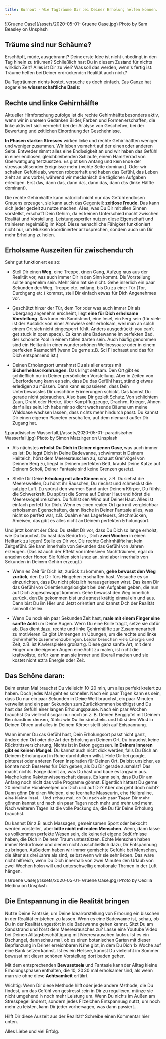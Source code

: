 ```yaml
---
title: Burnout - Wie Tagträume Dir bei Deiner Erholung helfen können.
---
```


![Gruene Oase](/assets/2020-05-01- Gruene Oase.jpg)
Photo by Sam Beasley on Unsplash

## Träume sind nur Schäume?
Erschöpft, müde, ausgebrannt? Deine erste Idee ist nicht unbedingt in den Tag hinein zu träumen? Schließlich hast Du in diesem Zustand für nichts wirklich Zeit? Alles ist Dir zu viel? Was soll das werden, wenn's fertig ist: Träume helfen bei Deiner erdrückenden Realität auch nicht?

Da Tagträumen nichts kostet, versuche es doch einfach. Das Ganze hat sogar eine **wissenschaftliche Basis**: 

## Rechte und linke Gehirnhälfte
Aktueller Hirnforschung zufolge ist die rechte Gehirnhälfte besonders aktiv, wenn wir in unseren Gedanken Bilder, Farben und Formen erschaffen, die linke aktiviert sich vermehrt bei der Analyse von Geschehen, bei der Bewertung und zeitlichen Einordnung der Geschehnisse. 

**In Phasen starken Stresses** wirken linke und rechte Gehirnhälften weniger und weniger zusammen. Wir leben vermehrt auf der einen oder anderen Seite. Entweder nimmt alles eine Endlosigkeit an und wir haben das Gefühl in einer endlosen, gleichbleibenden Schlaufe, einem Hamsterrad von Überwältigung festzusitzen. Es gibt kein Anfang und kein Ende der stressauslösenden Ereignisse mehr (rechte Seite dominant). Oder wir schalten Gefühle ab, werden roboterhaft und haben das Gefühl, das Leben zieht an uns vorbei, während wir mechanisch die täglichen Aufgaben erledigen. Erst das, dann das, dann das, dann das, dann das (linke Hälfte dominant). 

Die rechte Gehirnhälfte kann natürlich nicht nur das Gefühl endlosen Grauens erzeugen, sie kann auch das Gegenteil: **zeitlose Freude**. Das kann sich jeder gezielt zu nutze machen. Alles, was Du Dir mit allen Sinnen vorstellst, erschafft Dein Gehirn, da es keinen Unterschied macht zwischen Realität und Vorstellung. Leistungssportler nutzen diese Eigenschaft und trainieren regelmäßig im Kopf. Diese menschliche Fähigkeit funktioniert nicht nur, um Muskeln koordinierter anzusprechen, sondern auch um Dir mehr Erholung zu holen. 

## Erholsame Auszeiten für zwischendurch
Sehr gut funktioniert es so: 
- Stell Dir einen **Weg**, eine Treppe, einen Gang, Aufzug raus aus der Realität vor, was auch immer Dir in den Sinn kommt. Die Vorstellung sollte angenehm sein. Mehr Sinn hat sie nicht. Gehe innerlich ein paar Sekunden den Weg, Treppe etc. entlang, bis Du zu einer Tür (Tor, Durchgang etc.) kommst, stell Dir einfach etwas für Dich Angenehmes vor. 

- Geschützt hinter der Tür, dem Tor oder was auch immer Dir als Übergang angenehm erscheint, liegt **eine für Dich erholsame Vorstellung**. Das kann ein Sandstrand, eine Insel, ein Berg sein (für viele ist der Ausblick von einer Almwiese sehr erholsam, weil man an solch einem Ort sich nicht eingesperrt fühlt. Anders ausgedrückt: you can’t get stuck in open space). Es kann eine Badewanne im perfekten Bad, der schönste Pool in einem tollen Garten sein. Auch häufig genommen sind ein Heiltank in einer wunderschönen Wellnessoase oder in einem perfekten Raumschiff (wenn Du gerne z.B. Sci Fi schaust und das für Dich entspannend ist.) 

- Deinen Erholungsort umrahmst Du als aller erstes mit **Sicherheitsvorkehrungen**. Das klingt seltsam. Den Ort gibt es schließlich nur in Deiner persönlichen Vorstellung. Aber in Zeiten von Überforderung kann es sein, dass Du das Gefühl hast, ständig etwas erledigen zu müssen. Dann kann es passieren, dass Dein Unterbewusstes Dir unschöne Erinnerungen schickt. Das kannst Du gerade nicht gebrauchen. Also baue Dir gezielt Schutz. Von schlichtem Zaun, Draht oder Hecke, über Kampfflugzeuge, Drachen, Krieger, Ahnen darf alles sein. Ich habe mir so dicht wachsende Bäume um meine Waldoase wachsen lassen, dass nichts mehr hindurch passt. Du kannst Dir einen eigenen Planeten erschaffen, auf dem niemand außer Dir Zugang hat. 

![paradisischer Wasserfall](/assets/2020-05-01- paradisischer Wasserfall.jpg)
Photo by Simon Matzinger on Unsplash

- Als nächstes **erholst Du Dich in Deiner eigenen Oase**, was auch immer es ist: Du legst Dich in Deine Badewanne, schwimmst in Deinem Heilteich, hörst dem Meeresrauschen zu, schaust Greifvögel von Deinem Berg zu, liegst in Deinem perfekten Bett, kraulst Deine Katze auf Deinem Schoß, Deiner Fantasie sind keine Grenzen gesetzt.

- Stelle Dir Deine **Erholung mit allen Sinnen** vor, z.B. Du siehst die Meereswellen, Du hörst ihr Rauschen, Du riechst und schmeckst die salzige Luft. Du spürst den warmen Sand unter Deinem Körper, Du fühlst die Schwerkraft, Du spürst die Sonne auf Deiner Haut und hörst die Meeresvögel kreischen. Du fühlst den Wind auf Deiner Haut. Alles ist einfach perfekt für Dich. Wenn es einen realen Ort gab mit vergleichbar erholsamen Eigenschaften, dann lösche in Deiner Fantasie alles, was nicht so perfekt war, z.B. Qualm eines Lagerfeuers, Stechmücken, Ameisen, das gibt es alles nicht an Deinem perfekten Erholungsort.

Und jetzt kommt der Clou: Du stellst Dir vor, dass Du Dich so lange erholst, wie Du brauchst. Du hast das Bedürfnis , Dich **zwei Wochen** in einen Heiltank zu legen? Stelle es Dir vor. Die rechte Gehirnhälfte hat kein Zeitgefühl. Sie kann innerhalb von Sekunden das Gefühl von Jahren erzeugen. (Das ist auch der Effekt von intensiven Nachtträumen, egal ob angehm oder Horror. Sie fühlen sich lange an, sind aber innerhalb von Sekunden in Deinem Gehirn erzeugt.) 

- Wenn es Zeit für Dich ist, zurück zu kommen, **gehe bewusst den Weg zurück**, den Du Dir fürs Hingehen erschaffen hast. Versuche es so einzurichten, dass Du nicht plötzlich herausgerissen wirst. Das kann Dir das Gefühl von Orientierungslosigkeit bei den Aufgaben geben, die nun auf Dich zugeschwappt kommen. Gehe bewusst den Weg innerlich zurück, den Du gekommen bist und atmest kräftig einmal ein und aus. Dann bist Du iim Hier und Jetzt orientiert und kannst Dich der Realität sinnvoll stellen. 

- Wenn Du noch ein paar Sekunden Zeit hast, **male mit einem Finger eine sanfte Acht** um Deine Augen. Wenn Du eine Brille trägst, setze sie dafür ab. Das dient dazu, rechte und linke Gehirnhälfte zur Zusammenarbeit zu motivieren. Es gibt Unmengen an Übungen, um die rechte und linke Gehirnhälfte zusammenzubringen. Leider brauchen viele Energie und Zeit, z.B. ist Klavierspielen großartig. Diese ganz sanfte Art, mit dem Finger um die eigenen Augen eine Acht zu malen, ist nicht die kraftvollste, dafür kann man sie immer und überall machen und sie kostet nicht extra Energie oder Zeit. 

## Das Schöne daran: 
Beim ersten Mal brauchst Du vielleicht 10-20 min, um alles perfekt kreiert zu haben. Doch jedes Mal geht es schneller. Nach ein paar Tagen kann es sein, dass Du nur ein paar Sekunden in Deine Welt brauchst, ein paar Minuten verweilst und ein paar Sekunden zum Zurückkommen benötigst und Du hast das Gefühl einer langen Erholungspause. Nach ein paar Wochen brauchst Du vielleicht sogar nur noch an z. B. Deinen Berggipfel mit Deinem Bernhardiner denken, fühlst wie Du ihn streichelst und hörst den Wind in Deinen Ohren und alles in Deinem Körper stellt sich auf Entspannung. 

Wann immer Du das Gefühl hast, Dein Erholungsort passt nicht ganz, ändere den Ort oder die Art der Erholung an Deinem Ort. Du brauchst keine Rücktrittsversicherung, Nichts ist in Beton gegossen. **In Deinem Inneren gibt es keinen Mangel.** Du kannst auch nicht dick werden, falls Du Dich an Deinem Erholungsort in Ruhe durchfuttern willst. Hole Dir bei google, pinterest oder anderen Foren Inspiration für Deinen Ort. Du bist unsicher, es könnte noch Besseres für Dich geben, als Du Dir gerade ausmalst? Das macht nichts. Fange damit an, was Du hast und baue es langsam aus. Mache keine Raketenwissenschaft daraus. Es kann sein, dass Du Dir am Anfang noch nicht das volle Programm gönnst. Eigentlich hättest Du gerne 20 niedliche Hundewelpen um Dich und auf Dir? Aber das geht doch nicht? Dann gönn Dir einen Welpen, eine feenhafte Masseurin, eine Heilpraline, eine kleine Insel... Und schau mal, ob Du nach ein paar Tagen Dir mehr gönnen kannst und nach ein paar Tagen noch mehr und mehr und mehr. Nach weiteren Tagen ist die volle Packung da, die Du für Deine Erholung brauchst. 

Du kannst Dir z.B. auch Massagen, gemeinsamen Sport oder bekocht werden vorstellen, aber **bitte nicht mit realen Menschen**. Wenn, dann lasse es vollkommen perfekte Wesen sein, die keinerlei eigene Bedürfnisse haben, die Dich in Deinem Traum unterstützen. Echte Menschen haben immer Bedürfnisse und dienen nicht ausschließlich dazu, Dir Entspannung zu bringen. Außerdem haben wir immer gemischte Gefühle bei Menschen, die älter als drei Jahre als sind, selbst wenn wir sie sehr lieben. Das wäre nicht hilfreich, wenn Du Dich innerhalb von zwei Minuten den Urlaub von zwei Wochen holen will und unterschwellig emotionale Themen in der Luft hängen. 

![Gruene Oase](/assets/2020-05-01- Gruene Oase.jpg)
Photo by Cecilia Medina on Unsplash

## Die Entspannung in die Realität bringen
Nutze Deine Fantasie, um Deine Idealvorstellung von Erholung ein bisschen in der Realität entstehen zu lassen. Wenn es eine Badewanne ist, schau, ob Du in der Realität ungestört in die Badewanne gehen kannst. Sitzt Du am Sandstrand und hörst dem Meeresrausches zu? Lasse eine Youtube Video bei Deinen Alltagsbeschäftigung mit Meeresrauschen laufen. Ist es ein Dschungel, dann schau mal, ob es einen botanischen Garten mit dieser Bepflanzung in Deiner erreichbaren Nähe gibt, in dem Du Dich 1x Woche auf eine Bank setzen kannst. Ist es ein Heilsee, kannst Du vielleicht im Sommer bewusst mit dieser schönen Vorstellung dort baden gehen. 

Mit dem entsprechenden **Bewusstsein** und Fantasie kann der Alltag kleine Erholungsphasen enthalten, die 10, 20 30 mal erholsamer sind, als wenn man sie ohne diese **Achtsamkeit** erfährt. 

Wichtig: Wenn Dir diese Methode hilft oder jede andere Methode, die Du findest, um das Gefühl von gestresst sein in Dir zu regulieren, münze sie nicht umgehend in noch mehr Leistung um. Wenn Du nichts im Außen am Stresspegel änderst, sondern jedes Fitzelchen Entspannung nutzt, um noch mehr zu leisten, kann Dir jeder vorhersagen, was dann passiert... 

Hilft Dir diese Auszeit aus der Realität? Schreibe einen Kommentar hier unten.

Alles Liebe und viel Erfolg.

